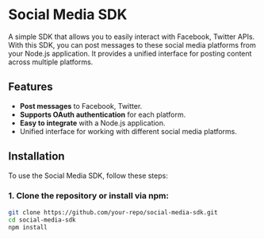 # Social Media SDK

A simple SDK that allows you to easily interact with Facebook, Twitter APIs. With this SDK, you can post messages to these social media platforms from your Node.js application. It provides a unified interface for posting content across multiple platforms.

## Features

- **Post messages** to Facebook, Twitter.
- **Supports OAuth authentication** for each platform.
- **Easy to integrate** with a Node.js application.
- Unified interface for working with different social media platforms.

## Installation

To use the Social Media SDK, follow these steps:

### 1. Clone the repository or install via npm:

```bash
git clone https://github.com/your-repo/social-media-sdk.git
cd social-media-sdk
npm install
```

